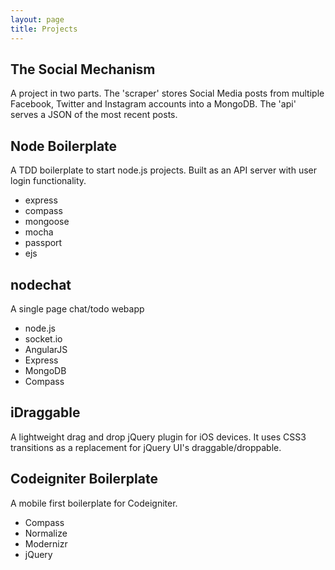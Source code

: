 ```yaml
---
layout: page
title: Projects
---
```


## The Social Mechanism

A project in two parts. The 'scraper' stores Social Media posts from multiple Facebook, Twitter and Instagram accounts into a MongoDB. The 'api' serves a JSON of the most recent posts.

<div id="repo-social-mech"></div>

## Node Boilerplate

A TDD boilerplate to start node.js projects. Built as an API server with user login functionality.

* express
* compass
* mongoose
* mocha
* passport
* ejs

<div id="repo-node-boilerplate"></div>

## nodechat

A single page chat/todo webapp

* node.js
* socket.io
* AngularJS
* Express
* MongoDB
* Compass

<div id="repo-nodechat"></div>

## iDraggable

A lightweight drag and drop jQuery plugin for iOS devices. It uses CSS3 transitions as a replacement for jQuery UI's draggable/droppable.

<div id="repo-iDraggable"></div>

## Codeigniter Boilerplate

A mobile first boilerplate for Codeigniter.

* Compass
* Normalize
* Modernizr
* jQuery

<div id="repo-codeigniter"></div>

<script src="//ajax.googleapis.com/ajax/libs/jquery/1.10.2/jquery.min.js"></script>
<script>window.jQuery || document.write('<script src="{{ site.baseurl }}/js/jquery-1.10.2.min.js"><\/script>')</script>
<script src="{{ site.baseurl }}/js/repo.js"></script>

<script>
$('#repo-node-boilerplate').repo({ user: 'gbrassey', name: 'node-boilerplate' });
$('#repo-social-mech').repo({ user: 'gbrassey', name: 'The-Social-Mechanism' });
$('#repo-iDraggable').repo({ user: 'gbrassey', name: 'iDraggable' });
$('#repo-codeigniter').repo({ user: 'gbrassey', name: 'codeigniter-boilerplate' });
$('#repo-nodechat').repo({ user: 'gbrassey', name: 'nodechat' });
</script>
